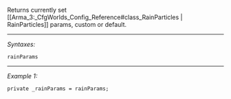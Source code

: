 Returns currently set [[Arma_3:_CfgWorlds_Config_Reference#class_RainParticles | RainParticles]] params, custom or default.


---
*Syntaxes:*

`rainParams`

---
*Example 1:*

```sqf
private _rainParams = rainParams;
```